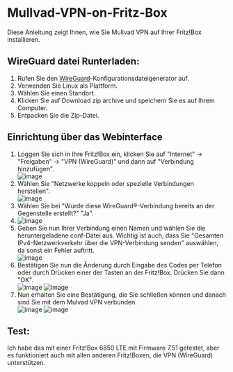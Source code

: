 # Mullvad-VPN-on-Fritz-Box
Diese Anleitung zeigt Ihnen, wie Sie Mullvad VPN auf Ihrer Fritz!Box installieren.

## WireGuard datei Runterladen:
1. Rufen Sie den [WireGuard](https://mullvad.net/de/account/#/wireguard-config)-Konfigurationsdateigenerator auf.<br>
2. Verwenden Sie Linux als Plattform.<br>
3. Wählen Sie einen Standort.<br>
4. Klicken Sie auf Download zip archive und speichern Sie es auf Ihrem Computer.<br>
5. Entpacken Sie die Zip-Datei.<br>

## Einrichtung über das Webinterface
1. Loggen Sie sich in Ihre Fritz!Box ein, klicken Sie auf "Internet" -> "Freigaben" -> "VPN (WireGuard)" und dann auf "Verbindung hinzufügen".<br>
![image](https://user-images.githubusercontent.com/79027536/236585140-d8b9c2cd-e3c3-4bc2-94ea-0cba7bc1cf64.png)
2. Wählen Sie "Netzwerke koppeln oder spezielle Verbindungen herstellen".<br>
![image](https://user-images.githubusercontent.com/79027536/236585133-28169091-ddd8-4581-8f70-147a09de3fbf.png)
3. Wählen Sie bei "Wurde diese WireGuard®-Verbindung bereits an der Gegenstelle erstellt?" "Ja".<br>
4. ![image](https://user-images.githubusercontent.com/79027536/236585115-43c4f096-f2b8-4959-91f0-32b2cbcfb123.png)
5. Geben Sie nun Ihrer Verbindung einen Namen und wählen Sie die heruntergeladene conf-Datei aus. Wichtig ist auch, dass Sie "Gesamten IPv4-Netzwerkverkehr über die VPN-Verbindung senden" auswählen, da sonst ein Fehler auftritt.<br>
![image](https://user-images.githubusercontent.com/79027536/236585105-c8f2e171-63eb-474a-b3f7-b272099fe516.png)
5. Bestätigen Sie nun die Änderung durch Eingabe des Codes per Telefon oder durch Drücken einer der Tasten an der Fritz!Box. Drücken Sie dann "OK". <br>
![image](https://user-images.githubusercontent.com/79027536/236585085-a4660d8a-7c49-4145-93cd-f289c1289c7b.png)
![image](https://user-images.githubusercontent.com/79027536/236585092-defaec3a-8e59-42b2-bfaf-c381f4445f8f.png)
6. Nun erhalten Sie eine Bestätigung, die Sie schließen können und danach sind Sie mit dem Mulvad VPN verbunden.<br>
![image](https://user-images.githubusercontent.com/79027536/236585074-9e301c4d-70e4-452d-836f-25a8d1ef8094.png)
![image](https://user-images.githubusercontent.com/79027536/236585078-ac0e4e89-b2a1-4894-bc0f-d606e97c2936.png)




## Test:
Ich habe das mit einer Fritz!Box 6850 LTE mit Firmware 7.51 getestet, aber es funktioniert auch mit allen anderen Fritz!Boxen, die VPN (WireGuard) unterstützen.





